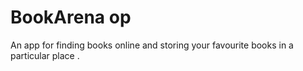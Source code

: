 # BookArena op
An app for finding books online and storing your favourite books in a particular place .

